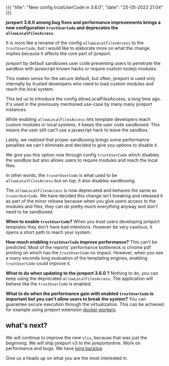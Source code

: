 ﻿

{{{
    "title": "New config trustUserCode in 3.6.0",
    "date": "25-05-2022 21:04"
}}}


**jsreport 3.6.0 among bug fixes and performance improvements brings a new configuration `trustUserCode` and deprecates the `allowLocalFilesAccess`.**

It is more like a rename of the config `allowLocalFilesAccess` to the `trustUserCode`, but I would like to elaborate more on what the change implies because it affects the core part of jsreport.

jsreport by default sandboxes user code preventing users to penetrate the sandbox with javascript known hacks or require custom nodejs modules.

This makes sense for the secure default, but often, jsreport is used only internally by trusted developers who need to load custom modules and reach the local system.

This led us to introduce the config allowLocalFilesAccess, a long time ago. It's used in the previously mentioned use-case by many many jsreport instances.

While enabling `allowLocalFilesAccess` lets template developers reach custom modules or local systems, it keeps the user code sandboxed.  This means the user still can't use a javascript hack to leave the sandbox.

Lately, we realized that proper sandboxing brings some performance penalties we can't eliminate and decided to give you options to disable it.

We give you this option now through config `trustUserCode` which disables the sandbox but also allows users to require modules and reach the local files.

In other words, the `truserUserCode` is what used to be `allowLocalFilesAccess` but on top, it also disables sandboxing.

The `allowLocalFilesAccess` is now deprecated and behaves the same as `truserUserCode`. We have decided this change isn't breaking and released it as part of the minor release because when you give users access to the modules and files, they can do pretty much everything anyway and don't need to be sandboxed.

**When to enable `trustUserCode`?**
When you trust users developing jsreport templates they don't have bad intentions.  However be very cautious, it opens a short path to reach your system.

**How much enabling `trustUserCode` improve performance?**
This can't be predicted.
Most of the reports' performance bottleneck is chrome pdf printing on which has the `trustUserCode` no impact.
However, when you see a many seconds long evaluation of the templating engines, enabling `trustUserCode` could improve it.  

**What to do when updating to the jsreport 3.6.0 ?**
Nothing to do, you can keep using the deprecated `allowLocalFilesAccess`. The application will behave like the `trustUserCode` is enabled.  

**What to do when the performance gain with enabled `trustUserCode` is important but you can't allow users to break the system?**
You can guarantee secure execution through the virtualization. This can be achieved for example using jsreport extension [docker workers](/learn/docker-workers).
## what's next?
We will continue to improve the new `xlsx`, because that was just the beginning. We will ship jsreport v3 to the jsreportonline. Work on performance and bugs. We have [long backlog](https://github.com/jsreport/jsreport/issues).

Give us a heads up on what you are the most interested in.